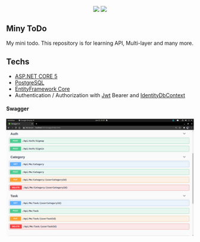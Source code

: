 <p align="center"><a href="https://codeclimate.com/github/halilkocaoz/miny-todo/maintainability"><img src="https://api.codeclimate.com/v1/badges/457bc5dc68e4315163aa/maintainability" /></a> <a href="https://www.codacy.com/gh/halilkocaoz/miny-todo/dashboard?utm_source=github.com&amp;utm_medium=referral&amp;utm_content=halilkocaoz/miny-todo&amp;utm_campaign=Badge_Grade"><a href="https://www.codacy.com/gh/halilkocaoz/miny-todo/dashboard?utm_source=github.com&amp;utm_medium=referral&amp;utm_content=halilkocaoz/miny-todo&amp;utm_campaign=Badge_Grade"><img src="https://app.codacy.com/project/badge/Grade/5e98047ad7bb4145950c97fc4da878d6"/></a></p>

## Miny ToDo
My mini todo.
This repository is for learning API, Multi-layer and many more.

## Techs
* [ASP.NET CORE 5](https://dotnet.microsoft.com/apps/aspnet "ASP.NET CORE 5")
* [PostgreSQL](https://www.postgresql.org/ "PostgreSQL")
* [EntityFramework Core](https://www.nuget.org/packages/Microsoft.EntityFrameworkCore "EntityFramework Core")
* Authentication / Authorization with [Jwt](https://jwt.io/ "Jwt") Bearer and [IdentityDbContext](https://docs.microsoft.com/en-us/dotnet/api/microsoft.aspnetcore.identity.entityframeworkcore.identitydbcontext?view=aspnetcore-5.0 "IdentityDbContext")

#### Swagger
![Swagger](https://github.com/halilkocaoz/miny-todo/blob/main/readme/swagger.png "Swagger")
